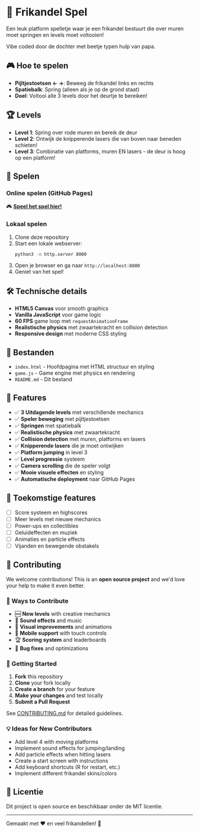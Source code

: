 # 🌭 Frikandel Spel

Een leuk platform spelletje waar je een frikandel bestuurt die over muren moet springen en levels moet voltooien!

Vibe coded door de dochter met beetje typen hulp van papa.

## 🎮 Hoe te spelen

- **Pijltjestoetsen ← →**: Beweeg de frikandel links en rechts
- **Spatiebalk**: Spring (alleen als je op de grond staat)
- **Doel**: Voltooi alle 3 levels door het deurtje te bereiken!

## 🏆 Levels

- **Level 1**: Spring over rode muren en bereik de deur
- **Level 2**: Ontwijk de knipperende lasers die van boven naar beneden schieten!
- **Level 3**: Combinatie van platforms, muren EN lasers - de deur is hoog op een platform!

## 🚀 Spelen

### Online spelen (GitHub Pages)
🎮 **[Speel het spel hier!](https://jouw-username.github.io/vibecoded-game/)**

### Lokaal spelen
1. Clone deze repository
2. Start een lokale webserver:
   ```bash
   python3 -m http.server 8000
   ```
3. Open je browser en ga naar `http://localhost:8000`
4. Geniet van het spel!

## 🛠️ Technische details

- **HTML5 Canvas** voor smooth graphics
- **Vanilla JavaScript** voor game logic
- **60 FPS** game loop met `requestAnimationFrame`
- **Realistische physics** met zwaartekracht en collision detection
- **Responsive design** met moderne CSS styling

## 📁 Bestanden

- `index.html` - Hoofdpagina met HTML structuur en styling
- `game.js` - Game engine met physics en rendering
- `README.md` - Dit bestand

## 🎯 Features

- ✅ **3 Uitdagende levels** met verschillende mechanics
- ✅ **Speler beweging** met pijltjestoetsen
- ✅ **Springen** met spatiebalk
- ✅ **Realistische physics** met zwaartekracht
- ✅ **Collision detection** met muren, platforms en lasers
- ✅ **Knipperende lasers** die je moet ontwijken
- ✅ **Platform jumping** in level 3
- ✅ **Level progressie** systeem
- ✅ **Camera scrolling** die de speler volgt
- ✅ **Mooie visuele effecten** en styling
- ✅ **Automatische deployment** naar GitHub Pages

## 🔮 Toekomstige features

- [ ] Score systeem en highscores
- [ ] Meer levels met nieuwe mechanics
- [ ] Power-ups en collectibles
- [ ] Geluideffecten en muziek
- [ ] Animaties en particle effects
- [ ] Vijanden en bewegende obstakels

## 🤝 Contributing

We welcome contributions! This is an **open source project** and we'd love your help to make it even better.

### 🎯 Ways to Contribute
- 🆕 **New levels** with creative mechanics
- 🎵 **Sound effects** and music
- 🎨 **Visual improvements** and animations
- 📱 **Mobile support** with touch controls
- 🏆 **Scoring system** and leaderboards
- 🐛 **Bug fixes** and optimizations

### 🚀 Getting Started
1. **Fork** this repository
2. **Clone** your fork locally
3. **Create a branch** for your feature
4. **Make your changes** and test locally
5. **Submit a Pull Request**

See [CONTRIBUTING.md](CONTRIBUTING.md) for detailed guidelines.

### 💡 Ideas for New Contributors
- Add level 4 with moving platforms
- Implement sound effects for jumping/landing
- Add particle effects when hitting lasers
- Create a start screen with instructions
- Add keyboard shortcuts (R for restart, etc.)
- Implement different frikandel skins/colors

## 📄 Licentie

Dit project is open source en beschikbaar onder de MIT licentie.

---

Gemaakt met ❤️ en veel frikandellen! 🌭

